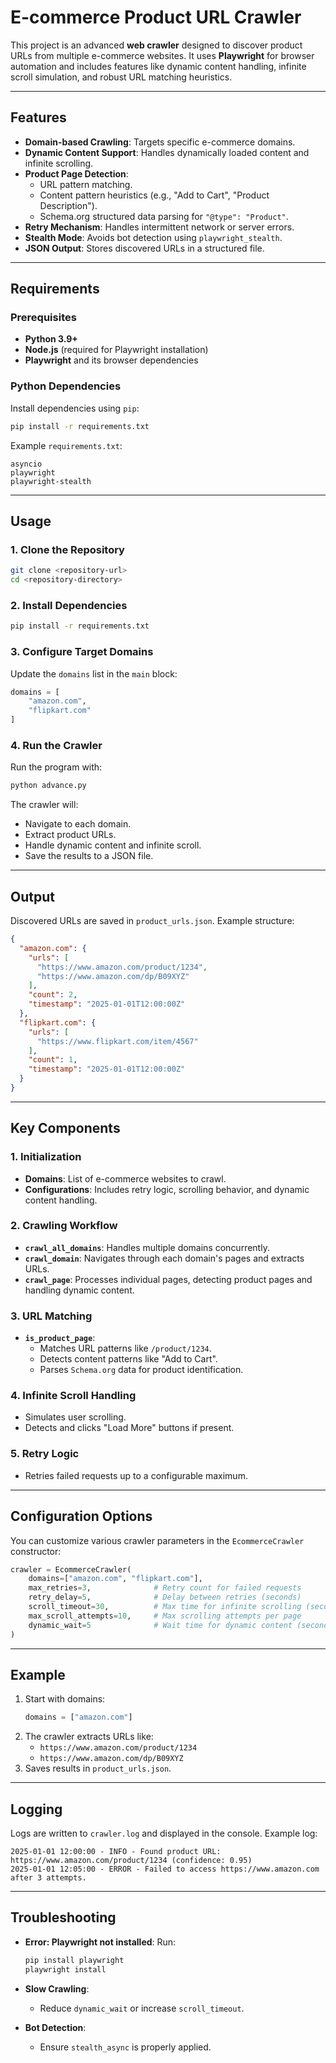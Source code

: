 # E-commerce Product URL Crawler

This project is an advanced **web crawler** designed to discover product URLs from multiple e-commerce websites. It uses **Playwright** for browser automation and includes features like dynamic content handling, infinite scroll simulation, and robust URL matching heuristics.

---

## Features

- **Domain-based Crawling**: Targets specific e-commerce domains.
- **Dynamic Content Support**: Handles dynamically loaded content and infinite scrolling.
- **Product Page Detection**:
  - URL pattern matching.
  - Content pattern heuristics (e.g., "Add to Cart", "Product Description").
  - Schema.org structured data parsing for `"@type": "Product"`.
- **Retry Mechanism**: Handles intermittent network or server errors.
- **Stealth Mode**: Avoids bot detection using `playwright_stealth`.
- **JSON Output**: Stores discovered URLs in a structured file.

---

## Requirements

### Prerequisites

- **Python 3.9+**
- **Node.js** (required for Playwright installation)
- **Playwright** and its browser dependencies

### Python Dependencies

Install dependencies using `pip`:

```bash
pip install -r requirements.txt
```

Example `requirements.txt`:
```
asyncio
playwright
playwright-stealth
```

---

## Usage

### 1. Clone the Repository

```bash
git clone <repository-url>
cd <repository-directory>
```

### 2. Install Dependencies

```bash
pip install -r requirements.txt
```

### 3. Configure Target Domains

Update the `domains` list in the `main` block:

```python
domains = [
    "amazon.com",
    "flipkart.com"
]
```

### 4. Run the Crawler

Run the program with:

```bash
python advance.py
```

The crawler will:
- Navigate to each domain.
- Extract product URLs.
- Handle dynamic content and infinite scroll.
- Save the results to a JSON file.

---

## Output

Discovered URLs are saved in `product_urls.json`. Example structure:

```json
{
  "amazon.com": {
    "urls": [
      "https://www.amazon.com/product/1234",
      "https://www.amazon.com/dp/B09XYZ"
    ],
    "count": 2,
    "timestamp": "2025-01-01T12:00:00Z"
  },
  "flipkart.com": {
    "urls": [
      "https://www.flipkart.com/item/4567"
    ],
    "count": 1,
    "timestamp": "2025-01-01T12:00:00Z"
  }
}
```

---

## Key Components

### 1. Initialization
- **Domains**: List of e-commerce websites to crawl.
- **Configurations**: Includes retry logic, scrolling behavior, and dynamic content handling.

### 2. Crawling Workflow
- **`crawl_all_domains`**: Handles multiple domains concurrently.
- **`crawl_domain`**: Navigates through each domain's pages and extracts URLs.
- **`crawl_page`**: Processes individual pages, detecting product pages and handling dynamic content.

### 3. URL Matching
- **`is_product_page`**:
  - Matches URL patterns like `/product/1234`.
  - Detects content patterns like "Add to Cart".
  - Parses `Schema.org` data for product identification.

### 4. Infinite Scroll Handling
- Simulates user scrolling.
- Detects and clicks "Load More" buttons if present.

### 5. Retry Logic
- Retries failed requests up to a configurable maximum.

---

## Configuration Options

You can customize various crawler parameters in the `EcommerceCrawler` constructor:

```python
crawler = EcommerceCrawler(
    domains=["amazon.com", "flipkart.com"],
    max_retries=3,              # Retry count for failed requests
    retry_delay=5,              # Delay between retries (seconds)
    scroll_timeout=30,          # Max time for infinite scrolling (seconds)
    max_scroll_attempts=10,     # Max scrolling attempts per page
    dynamic_wait=5              # Wait time for dynamic content (seconds)
)
```

---

## Example

1. Start with domains:
   ```python
   domains = ["amazon.com"]
   ```
2. The crawler extracts URLs like:
   - `https://www.amazon.com/product/1234`
   - `https://www.amazon.com/dp/B09XYZ`
3. Saves results in `product_urls.json`.

---

## Logging

Logs are written to `crawler.log` and displayed in the console. Example log:

```
2025-01-01 12:00:00 - INFO - Found product URL: https://www.amazon.com/product/1234 (confidence: 0.95)
2025-01-01 12:05:00 - ERROR - Failed to access https://www.amazon.com after 3 attempts.
```

---

## Troubleshooting

- **Error: Playwright not installed**:
  Run:
  ```bash
  pip install playwright
  playwright install
  ```

- **Slow Crawling**:
  - Reduce `dynamic_wait` or increase `scroll_timeout`.

- **Bot Detection**:
  - Ensure `stealth_async` is properly applied.
